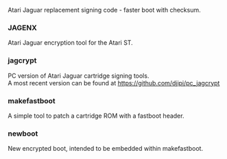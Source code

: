 Atari Jaguar replacement signing code - faster boot with checksum.

### JAGENX
Atari Jaguar encryption tool for the Atari ST.

### jagcrypt
PC version of Atari Jaguar cartridge signing tools.<br>
A most recent version can be found at https://github.com/djipi/pc_jagcrypt

### makefastboot
A simple tool to patch a cartridge ROM with a fastboot header.

### newboot
New encrypted boot, intended to be embedded within makefastboot.
